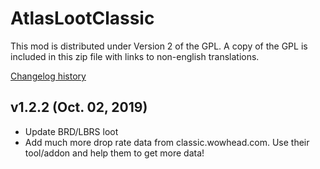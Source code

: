 # AtlasLootClassic

This mod is distributed under Version 2 of the GPL.  A copy of the GPL is included in this zip file with links to non-english translations.

[Changelog history](https://github.com/Hoizame/AtlasLootClassic/blob/master/AtlasLootClassic/Documentation/Release_Notes.md)

## v1.2.2 (Oct. 02, 2019)

- Update BRD/LBRS loot
- Add much more drop rate data from classic.wowhead.com. Use their tool/addon and help them to get more data!
